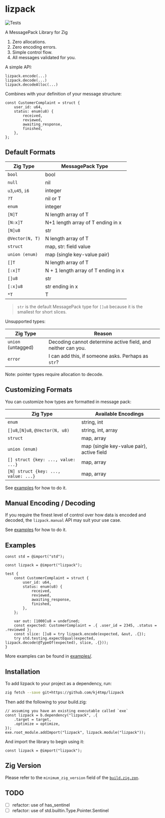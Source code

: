 # lizpack

![Tests](https://github.com/kj4tmp/lizpack/actions/workflows/main.yml/badge.svg)

A MessagePack Library for Zig

1. Zero allocations.
1. Zero encoding errors.
1. Simple control flow.
1. All messages validated for you.

A simple API:

```zig
lizpack.encode(...)
lizpack.decode(...)
lizpack.decodeAlloc(...)
```

Combines with your definition of your message structure:

```zig
const CustomerComplaint = struct {
    user_id: u64,
    status: enum(u8) {
        received,
        reviewed,
        awaiting_response,
        finished,
    },
};
```

## Default Formats

| Zig Type                           | MessagePack Type                    |
| ---------------------------------- | ----------------------------------- |
| `bool`                             | bool                                |
| `null`                             | nil                                 |
| `u3`,`u45`, `i6`                   | integer                             |
| `?T`                               | nil or T                            |
| `enum`                             | integer                             |
| `[N]T`                             | N length array of T                 |
| `[N:x]T`                           | N+1 length array of T ending in x   |
| `[N]u8`                            | str                                 |
| `@Vector(N, T)`                    | N length array of T                 |
| `struct`                           | map, str: field value               |
| `union (enum)`                     | map (single key-value pair)         |
| `[]T`                              | N length array of T                 |
| `[:x]T`                            | N + 1 length array of T ending in x |
| `[]u8`                             | str                                 |
| `[:x]u8`                           | str ending in x                     |
| `*T`                               | T                                   |

> `str` is the default MessagePack type for `[]u8` because it is the smallest for short slices.

Unsupported types:

| Zig Type           | Reason                                                       |
| ------------------ | ------------------------------------------------------------ |
| `union` (untagged) | Decoding cannot determine active field, and neither can you. |
| `error`            | I can add this, if someone asks. Perhaps as `str`?           |

Note: pointer types require allocation to decode.

## Customizing Formats

You can customize how types are formatted in message pack:

| Zig Type                            | Available Encodings                       |
| ----------------------------------- | ----------------------------------------- |
| `enum`                              | string, int                               |
| `[]u8`,`[N]u8`, `@Vector(N, u8)`    | string, int, array                        |
| `struct`                            | map, array                                |
| `union (enum)`                      | map (single key-value pair), active field |
| `[] struct {key: ..., value: ...}`  | map, array                                |
| `[N] struct {key: ..., value: ...}` | map, array                                |

See [examples](examples/examples.zig) for how to do it.

## Manual Encoding / Decoding

If you require the finest level of control over how data is encoded and decoded, the `lizpack.manual` API
may suit your use case.

See [examples](examples/examples.zig) for how to do it.

## Examples

```zig
const std = @import("std");

const lizpack = @import("lizpack");

test {
    const CustomerComplaint = struct {
        user_id: u64,
        status: enum(u8) {
            received,
            reviewed,
            awaiting_response,
            finished,
        },
    };

    var out: [1000]u8 = undefined;
    const expected: CustomerComplaint = .{ .user_id = 2345, .status = .reviewed };
    const slice: []u8 = try lizpack.encode(expected, &out, .{});
    try std.testing.expectEqual(expected, lizpack.decode(@TypeOf(expected), slice, .{}));
}

```

More examples can be found in [examples/](/examples/).

## Installation

To add lizpack to your project as a dependency, run:

```sh
zig fetch --save git+https://github.com/kj4tmp/lizpack
```

Then add the following to your build.zig:

```zig
// assuming you have an existing executable called `exe`
const lizpack = b.dependency("lizpack", .{
    .target = target,
    .optimize = optimize,
});
exe.root_module.addImport("lizpack", lizpack.module("lizpack"));
```

And import the library to begin using it:

```zig
const lizpack = @import("lizpack");
```

## Zig Version

Please refer to the `minimum_zig_version` field of the [`build.zig.zon`](/build.zig.zon).

## TODO

- [ ] refactor: use of has_sentinel
- [ ] refactor: use of std.builtin.Type.Pointer.Sentinel
